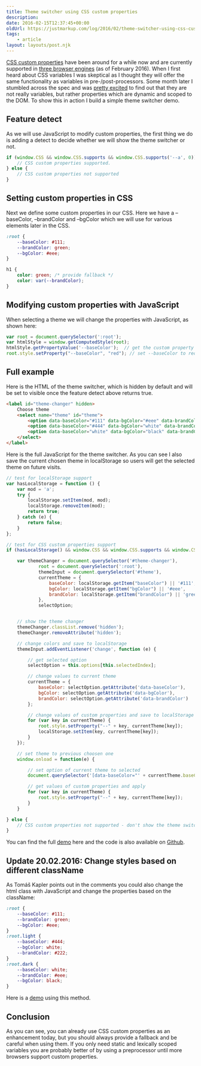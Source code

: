 ```yaml
---
title: Theme switcher using CSS custom properties
description: 
date: 2016-02-15T12:37:45+00:00
oldUrl: https://justmarkup.com/log/2016/02/theme-switcher-using-css-custom-properties/
tags:
    - article
layout: layouts/post.njk
---
```


[CSS custom properties](https://www.w3.org/TR/css-variables/) have been around for a while now and are currently supported in [three browser engines](http://caniuse.com/#feat=css-variables) (as of February 2016). When I first heard about CSS variables I was skeptical as I thought they will offer the same functionality as variables in pre-/post-processors. Some month later I stumbled across the spec and was [pretty excited](http://philipwalton.com/articles/why-im-excited-about-native-css-variables/) to find out that they are not really variables, but rather properties which are dynamic and scoped to the DOM. To show this in action I build a simple theme switcher demo.  

Feature detect
--------------

As we will use JavaScript to modify custom properties, the first thing we do is adding a detect to decide whether we will show the theme switcher or not.

``` js
if (window.CSS && window.CSS.supports && window.CSS.supports('--a', 0)) {
	// CSS custom properties supported.
} else {
	// CSS custom properties not supported
}
```

Setting custom properties in CSS
--------------------------------

Next we define some custom properties in our CSS. Here we have a –baseColor, –brandColor and –bgColor which we will use for various elements later in the CSS.

``` css
:root {
	--baseColor: #111;
	--brandColor: green;
	--bgColor: #eee;
}

h1 {
	color: green; /* provide fallback */
	color: var(--brandColor);
}
```

Modifying custom properties with JavaScript
-------------------------------------------

When selecting a theme we will change the properties with JavaScript, as shown here:

``` js
var root = document.querySelector(':root');
var htmlStyle = window.getComputedStyle(root);
htmlStyle.getPropertyValue('--baseColor');  // get the custom property --baseColor
root.style.setProperty("--baseColor", "red"); // set --baseColor to red
```

Full example
------------

Here is the HTML of the theme switcher, which is hidden by default and will be set to visible once the feature detect above returns true.

``` html
<label id="theme-changer" hidden>
	Choose theme
	<select name="theme" id="theme">
		<option data-baseColor="#111" data-bgColor="#eee" data-brandColor="green" value="default">default</option>
		<option data-baseColor="#444" data-bgColor="white" data-brandColor="#222" value="light">light</option>
		<option data-baseColor="white" data-bgColor="black" data-brandColor="#eee" value="dark">dark</option>
	</select>
</label>
```

Here is the full JavaScript for the theme switcher. As you can see I also save the current chosen theme in localStorage so users will get the selected theme on future visits.

``` js
// test for localStorage support
var hasLocalStorage = function () {
	var mod = 'a';
	try {
		localStorage.setItem(mod, mod);
		localStorage.removeItem(mod);
		return true;
	} catch (e) {
		return false;
	}
};

// test for CSS custom properties support
if (hasLocalStorage() && window.CSS && window.CSS.supports && window.CSS.supports('--a', 0)) {

	var themeChanger = document.querySelector('#theme-changer'),
			root = document.querySelector(':root'),
			themeInput = document.querySelector('#theme'),
			currentTheme = {
				baseColor: localStorage.getItem("baseColor") || '#111',
				bgColor: localStorage.getItem("bgColor") || '#eee',
				brandColor: localStorage.getItem("brandColor") || 'green'
			},
			selectOption;


	// show the theme changer
	themeChanger.classList.remove('hidden');
	themeChanger.removeAttribute('hidden');

	// change colors and save to localStorage
	themeInput.addEventListener('change', function (e) {

		// get selected option
		selectOption = this.options[this.selectedIndex];

		// change values to current theme
		currentTheme = {
			baseColor: selectOption.getAttribute('data-baseColor'),
			bgColor: selectOption.getAttribute('data-bgColor'),
			brandColor: selectOption.getAttribute('data-brandColor')
		};

		// change values of custom properties and save to localStorage
		for (var key in currentTheme) {
			root.style.setProperty("--" + key, currentTheme[key]);
			localStorage.setItem(key, currentTheme[key]);
		}
	});

	// set theme to previous choosen one
	window.onload = function(e) {

		// set option of current theme to selected
		document.querySelector('[data-baseColor="' + currentTheme.baseColor + '"]').selected = true;

		// get values of custom properties and apply
		for (var key in currentTheme) {
			root.style.setProperty("--" + key, currentTheme[key]);
		}
	}

} else {
	// CSS custom properties not supported - don't show the theme switcher
}
```

You can find the full [demo](https://justmarkup.com/demos/custom-prop/) here and the code is also available on [Github](https://github.com/justmarkup/demos/blob/gh-pages/theme-changer-css-custom-properties/index.html).

Update 20.02.2016: Change styles based on different className
-------------------------------------------------------------

As Tomáš Kapler points out in the comments you could also change the html class with JavaScript and change the properties based on the className:

``` css
:root {
	--baseColor: #111;
	--brandColor: green;
	--bgColor: #eee;
}
:root.light {
	--baseColor: #444;
	--bgColor: white;
	--brandColor: #222;
}
:root.dark {
	--baseColor: white;
	--brandColor: #eee;
	--bgColor: black;
}
```

Here is a [demo](https://justmarkup.com/demos/custom-prop/index1.html) using this method.

Conclusion
----------

As you can see, you can already use CSS custom properties as an enhancement today, but you should always provide a fallback and be careful when using them. If you only need static and lexically scoped variables you are probably better of by using a preprocessor until more browsers support custom properties.